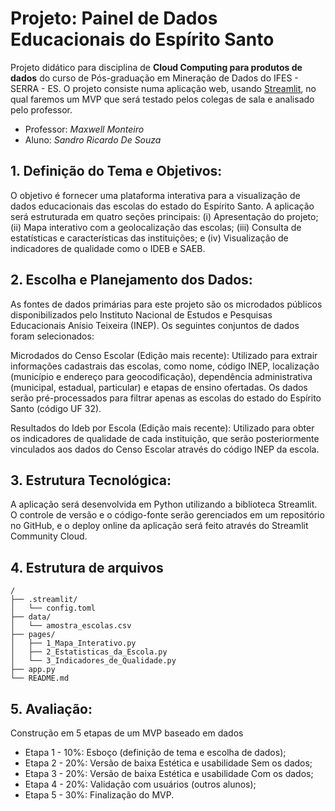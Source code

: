 # Projeto: Painel de Dados Educacionais do Espírito Santo

Projeto didático para disciplina de **Cloud Computing para produtos de dados** do curso de Pós-graduação em Mineração de Dados do IFES - SERRA - ES. O projeto consiste numa aplicação web, usando [Streamlit](https://streamlit.io/), no qual faremos um MVP que será testado pelos colegas de sala e analisado pelo professor.

- Professor: _Maxwell Monteiro_ 
- Aluno: _Sandro Ricardo De Souza_


## 1. Definição do Tema e Objetivos:

O objetivo é fornecer uma plataforma interativa para a visualização de dados educacionais das escolas do estado do Espírito Santo. A aplicação será estruturada em quatro seções principais: (i) Apresentação do projeto; (ii) Mapa interativo com a geolocalização das escolas; (iii) Consulta de estatísticas e características das instituições; e (iv) Visualização de indicadores de qualidade como o IDEB e SAEB.

## 2. Escolha e Planejamento dos Dados:

As fontes de dados primárias para este projeto são os microdados públicos disponibilizados pelo Instituto Nacional de Estudos e Pesquisas Educacionais Anísio Teixeira (INEP). Os seguintes conjuntos de dados foram selecionados:

Microdados do Censo Escolar (Edição mais recente): Utilizado para extrair informações cadastrais das escolas, como nome, código INEP, localização (município e endereço para geocodificação), dependência administrativa (municipal, estadual, particular) e etapas de ensino ofertadas. Os dados serão pré-processados para filtrar apenas as escolas do estado do Espírito Santo (código UF 32).

Resultados do Ideb por Escola (Edição mais recente): Utilizado para obter os indicadores de qualidade de cada instituição, que serão posteriormente vinculados aos dados do Censo Escolar através do código INEP da escola.

## 3. Estrutura Tecnológica:

A aplicação será desenvolvida em Python utilizando a biblioteca Streamlit. O controle de versão e o código-fonte serão gerenciados em um repositório no GitHub, e o deploy online da aplicação será feito através do Streamlit Community Cloud.

## 4. Estrutura de arquivos

```
/
├── .streamlit/
│   └── config.toml
├── data/
│   └── amostra_escolas.csv
├── pages/
│   ├── 1_Mapa_Interativo.py
│   ├── 2_Estatisticas_da_Escola.py
│   └── 3_Indicadores_de_Qualidade.py
├── app.py
└── README.md
```

## 5. Avaliação:

Construção em 5 etapas de um MVP baseado em dados

- Etapa 1 - 10%: Esboço (definição de tema e escolha de dados);
- Etapa 2 - 20%: Versão de baixa Estética e usabilidade Sem os dados;
- Etapa 3 - 20%: Versão de baixa Estética e usabilidade Com os dados;
- Etapa 4 - 20%: Validação com usuários (outros alunos);
- Etapa 5 - 30%: Finalização do MVP.

